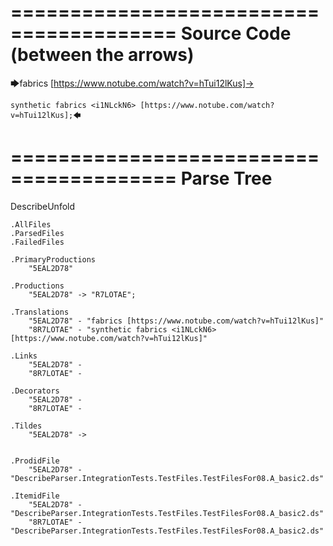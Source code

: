 ========================================
Source Code (between the arrows)
========================================

🡆fabrics [https://www.notube.com/watch?v=hTui12lKus]-> 
	
	synthetic fabrics <i1NLckN6> [https://www.notube.com/watch?v=hTui12lKus];🡄

========================================
Parse Tree
========================================
DescribeUnfold

    .AllFiles
    .ParsedFiles
    .FailedFiles

    .PrimaryProductions
        "5EAL2D78" 

    .Productions
        "5EAL2D78" -> "R7LOTAE";

    .Translations
        "5EAL2D78" - "fabrics [https://www.notube.com/watch?v=hTui12lKus]"
        "8R7LOTAE" - "synthetic fabrics <i1NLckN6> [https://www.notube.com/watch?v=hTui12lKus]"

    .Links
        "5EAL2D78" - 
        "8R7LOTAE" - 

    .Decorators
        "5EAL2D78" - 
        "8R7LOTAE" - 

    .Tildes
        "5EAL2D78" -> 


    .ProdidFile
        "5EAL2D78" - "DescribeParser.IntegrationTests.TestFiles.TestFilesFor08.A_basic2.ds"

    .ItemidFile
        "5EAL2D78" - "DescribeParser.IntegrationTests.TestFiles.TestFilesFor08.A_basic2.ds"
        "8R7LOTAE" - "DescribeParser.IntegrationTests.TestFiles.TestFilesFor08.A_basic2.ds"

